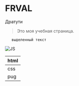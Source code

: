 # FRVAL

Дратути

> Это моя учебная страница.

```
   выделенный текст
```


![JS](https://img.shields.io/badge/JavaScript-JS-yellow?style=plastic&logo=JavaScript)


|html|
|----|
|css |
|pug |
